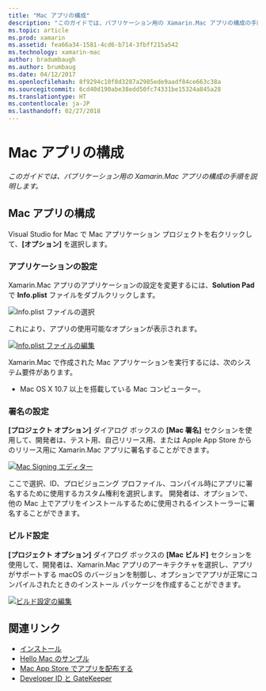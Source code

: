 ```yaml
---
title: "Mac アプリの構成"
description: "このガイドでは、パブリケーション用の Xamarin.Mac アプリの構成の手順を説明します。"
ms.topic: article
ms.prod: xamarin
ms.assetid: fea66a34-1581-4cd6-b714-3fbff215a542
ms.technology: xamarin-mac
author: bradumbaugh
ms.author: brumbaug
ms.date: 04/12/2017
ms.openlocfilehash: 8f9294c10f8d3287a2985ede9aadf84ce663c38a
ms.sourcegitcommit: 6cd40d190abe38edd50fc74331be15324a845a28
ms.translationtype: HT
ms.contentlocale: ja-JP
ms.lasthandoff: 02/27/2018
---
```

# <a name="mac-app-configuration"></a>Mac アプリの構成

_このガイドでは、パブリケーション用の Xamarin.Mac アプリの構成の手順を説明します。_


## <a name="mac-app-configuration"></a>Mac アプリの構成

Visual Studio for Mac で Mac アプリケーション プロジェクトを右クリックして、**[オプション]** を選択します。


### <a name="application-settings"></a>アプリケーションの設定

Xamarin.Mac アプリのアプリケーションの設定を変更するには、**Solution Pad** で **Info.plist** ファイルをダブルクリックします。

![Info.plist ファイルの選択](app-configuration-images/config04.png "Info.plist ファイルの選択")

これにより、アプリの使用可能なオプションが表示されます。

 [![Info.plist ファイルの編集](app-configuration-images/config01.png "Info.plist ファイルの編集")](app-configuration-images/config01-large.png)

Xamarin.Mac で作成された Mac アプリケーションを実行するには、次のシステム要件があります。

- Mac OS X 10.7 以上を搭載している Mac コンピューター。


### <a name="signing-settings"></a>署名の設定

**[プロジェクト オプション]** ダイアログ ボックスの **[Mac 署名]** セクションを使用して、開発者は、テスト用、自己リリース用、または Apple App Store からのリリース用に Xamarin.Mac アプリに署名することができます。

[![Mac Signing エディター](app-configuration-images/config02.png "Mac Signing エディター")](app-configuration-images/config02-large.png)

ここで選択、ID、プロビジョニング プロファイル、コンパイル時にアプリに署名するために使用するカスタム権利を選択します。 開発者は、オプションで、他の Mac 上でアプリをインストールするために使用されるインストーラーに署名することができます。


### <a name="build-settings"></a>ビルド設定

**[プロジェクト オプション]** ダイアログ ボックスの **[Mac ビルド]** セクションを使用して、開発者は、Xamarin.Mac アプリのアーキテクチャを選択し、アプリがサポートする macOS のバージョンを制御し、オプションでアプリが正常にコンパイルされたときのインストール パッケージを作成することができます。

 [![ビルド設定の編集](app-configuration-images/config03.png "ビルド設定の編集")](app-configuration-images/config03-large.png)


## <a name="related-links"></a>関連リンク

- [インストール](/visualstudio/mac/installation/)
- [Hello Mac のサンプル](~/mac/get-started/hello-mac.md)
- [Mac App Store でアプリを配布する](https://developer.apple.com/devcenter/mac/checklist/)
- [Developer ID と GateKeeper](https://developer.apple.com/resources/developer-id/)
